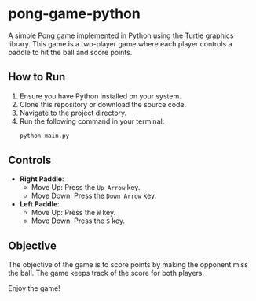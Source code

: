 # pong-game-python

A simple Pong game implemented in Python using the Turtle graphics library. This game is a two-player game where each player controls a paddle to hit the ball and score points.

## How to Run

1. Ensure you have Python installed on your system.
2. Clone this repository or download the source code.
3. Navigate to the project directory.
4. Run the following command in your terminal:
   ```bash
   python main.py
   ```

## Controls

- **Right Paddle**:
  - Move Up: Press the `Up Arrow` key.
  - Move Down: Press the `Down Arrow` key.
- **Left Paddle**:
  - Move Up: Press the `W` key.
  - Move Down: Press the `S` key.

## Objective

The objective of the game is to score points by making the opponent miss the ball. The game keeps track of the score for both players.

Enjoy the game!